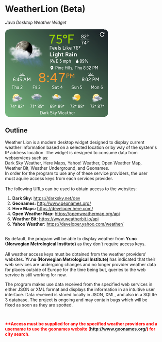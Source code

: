 # WeatherLion (Beta)
<i>Java Desktop Weather Widget</i>

![Screenshot](Screenshot.png)

## Outline
Weather Lion is a modern desktop widget designed to display current weather information based on a selected location or by way of the system's IP address location. The widget is designed to consume data from webservices such as:<br />
Dark Sky Weather, Here Maps, Yahoo! Weather, Open Weather Map, Weather Bit, Weather Underground, and Geonames.<br />
In order for the program to use any of these service providers, the user must aquire access keys from each services provider.
<br /><br />The following URLs can be used to obtain access to the websites:<br />
<ol><li><b>Dark Sky:</b> <a href=\"https://darksky.net/dev/\">https://darksky.net/dev</a></li> 
<li><b>Geonames:</b></b></b></b></b> <a href=\"http://www.geonames.org/\">http://www.geonames.org/</a><br /></li>
<li><b>Here Maps:</b></b></b></b> <a href=\"https://developer.here.com/\">https://developer.here.com/</a></li>
<li><b>Open Weather Map:</b></b></b> <a href=\"https://openweathermap.org/api\">https://openweathermap.org/api</a></li>
<li><b>Weather Bit:</b></b> <a href=\"https://www.weatherbit.io/api\">https://www.weatherbit.io/api</a></li>
<li><b>Yahoo Weather:</b> <a href=\"https://developer.yahoo.com/weather/\">https://developer.yahoo.com/weather/</a></li></ol>
<br />By default, the program will be able to display weather from <b>Yr.no (Norwegian Metrological Institute)</b> as they don't require access keys.<br />
<br />All weather access keys must be obtained from the weather providers' websites. <b>Yr.no (Norwegian Metrological Institute)</b> has indicated that their web services are undergoing changes and no longer provider weather data for places outside of Europe for the time being but, queries to the web service is still working for now.<br />
<p>
The program makes use data received from the specified web services in either JSON or XML format and displays the information in an intuitive user interface. Data received is stored locally in JSON, XML, and also in a SQLIte 3 database. The project is ongoing and may contain bugs which will be fixed as soon as they are spotted.   
</p>

<br /><p style='color: red;'><b>**Access must be supplied for any the specified weather providers and a username to use
the geonames website (<a href="http://www.geonames.org/">http://www.geonames.org/</a>) for city search.</b></p>
